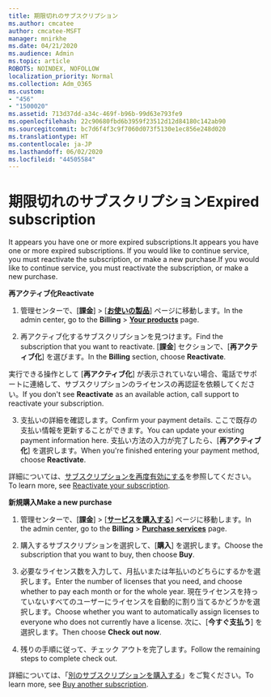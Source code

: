 ```yaml
---
title: 期限切れのサブスクリプション
ms.author: cmcatee
author: cmcatee-MSFT
manager: mnirkhe
ms.date: 04/21/2020
ms.audience: Admin
ms.topic: article
ROBOTS: NOINDEX, NOFOLLOW
localization_priority: Normal
ms.collection: Adm_O365
ms.custom:
- "456"
- "1500020"
ms.assetid: 713d37dd-a34c-469f-b96b-99d63e793fe9
ms.openlocfilehash: 22c90680fbd6b3959f23512d12d84180c142ab90
ms.sourcegitcommit: bc7d6f4f3c9f7060d073f5130e1ec856e248d020
ms.translationtype: HT
ms.contentlocale: ja-JP
ms.lasthandoff: 06/02/2020
ms.locfileid: "44505584"
---
```

# <a name="expired-subscription"></a><span data-ttu-id="69802-102">期限切れのサブスクリプション</span><span class="sxs-lookup"><span data-stu-id="69802-102">Expired subscription</span></span>

<span data-ttu-id="69802-103">It appears you have one or more expired subscriptions.</span><span class="sxs-lookup"><span data-stu-id="69802-103">It appears you have one or more expired subscriptions.</span></span> <span data-ttu-id="69802-104">If you would like to continue service, you must reactivate the subscription, or make a new purchase.</span><span class="sxs-lookup"><span data-stu-id="69802-104">If you would like to continue service, you must reactivate the subscription, or make a new purchase.</span></span>
  
<span data-ttu-id="69802-105">**再アクティブ化**</span><span class="sxs-lookup"><span data-stu-id="69802-105">**Reactivate**</span></span>
  
1. <span data-ttu-id="69802-106">管理センターで、[**課金**] \> [**[お使いの製品](https://go.microsoft.com/fwlink/p/?linkid=842054)**] ページに移動します。</span><span class="sxs-lookup"><span data-stu-id="69802-106">In the admin center, go to the **Billing** \> **[Your products](https://go.microsoft.com/fwlink/p/?linkid=842054)** page.</span></span>

2. <span data-ttu-id="69802-107">再アクティブ化するサブスクリプションを見つけます。</span><span class="sxs-lookup"><span data-stu-id="69802-107">Find the subscription that you want to reactivate.</span></span> <span data-ttu-id="69802-108">[**課金**] セクションで、[**再アクティブ化**] を選びます。</span><span class="sxs-lookup"><span data-stu-id="69802-108">In the **Billing** section, choose **Reactivate**.</span></span>

<span data-ttu-id="69802-109">実行できる操作として [**再アクティブ化**] が表示されていない場合、電話でサポートに連絡して、サブスクリプションのライセンスの再認証を依頼してください。</span><span class="sxs-lookup"><span data-stu-id="69802-109">If you don't see **Reactivate** as an available action, call support to reactivate your subscription.</span></span>

3. <span data-ttu-id="69802-110">支払いの詳細を確認します。</span><span class="sxs-lookup"><span data-stu-id="69802-110">Confirm your payment details.</span></span> <span data-ttu-id="69802-111">ここで既存の支払い情報を更新することができます。</span><span class="sxs-lookup"><span data-stu-id="69802-111">You can update your existing payment information here.</span></span> <span data-ttu-id="69802-112">支払い方法の入力が完了したら、[**再アクティブ化**] を選択します。</span><span class="sxs-lookup"><span data-stu-id="69802-112">When you're finished entering your payment method, choose **Reactivate**.</span></span>

<span data-ttu-id="69802-113">詳細については、[サブスクリプションを再度有効にする](https://docs.microsoft.com/microsoft-365/commerce/subscriptions/reactivate-your-subscription)を参照してください。</span><span class="sxs-lookup"><span data-stu-id="69802-113">To learn more, see [Reactivate your subscription](https://docs.microsoft.com/microsoft-365/commerce/subscriptions/reactivate-your-subscription).</span></span>

<span data-ttu-id="69802-114">**新規購入**</span><span class="sxs-lookup"><span data-stu-id="69802-114">**Make a new purchase**</span></span>
  
1. <span data-ttu-id="69802-115">管理センターで、[**課金**] \> [**[サービスを購入する](https://go.microsoft.com/fwlink/p/?linkid=868433)**] ページに移動します。</span><span class="sxs-lookup"><span data-stu-id="69802-115">In the admin center, go to the **Billing** \> **[Purchase services](https://go.microsoft.com/fwlink/p/?linkid=868433)** page.</span></span>

2. <span data-ttu-id="69802-116">購入するサブスクリプションを選択して、[**購入**] を選択します。</span><span class="sxs-lookup"><span data-stu-id="69802-116">Choose the subscription that you want to buy, then choose **Buy**.</span></span>

3. <span data-ttu-id="69802-117">必要なライセンス数を入力して、月払いまたは年払いのどちらにするかを選択します。</span><span class="sxs-lookup"><span data-stu-id="69802-117">Enter the number of licenses that you need, and choose whether to pay each month or for the whole year.</span></span> <span data-ttu-id="69802-118">現在ライセンスを持っていないすべてのユーザーにライセンスを自動的に割り当てるかどうかを選択します。</span><span class="sxs-lookup"><span data-stu-id="69802-118">Choose whether you want to automatically assign licenses to everyone who does not currently have a license.</span></span> <span data-ttu-id="69802-119">次に、[**今すぐ支払う**] を選択します。</span><span class="sxs-lookup"><span data-stu-id="69802-119">Then choose **Check out now**.</span></span>

4. <span data-ttu-id="69802-120">残りの手順に従って、チェック アウトを完了します。</span><span class="sxs-lookup"><span data-stu-id="69802-120">Follow the remaining steps to complete check out.</span></span>

<span data-ttu-id="69802-121">詳細については、「[別のサブスクリプションを購入する](https://docs.microsoft.com/microsoft-365/commerce/buy-another-subscription)」をご覧ください。</span><span class="sxs-lookup"><span data-stu-id="69802-121">To learn more, see [Buy another subscription](https://docs.microsoft.com/microsoft-365/commerce/buy-another-subscription).</span></span>